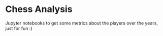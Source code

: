 # Chess Analysis

Jupyter notebooks to get some metrics about the players over the years, just for fun :)
